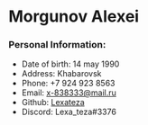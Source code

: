 # Morgunov Alexei

### Personal Information:
* Date of birth: 14 may 1990
* Address: Khabarovsk
* Phone: +7 924 923 8563
* Email: x-838333@mail.ru
* Github: [Lexateza](https://github.com/Lexateza)
* Discord: Lexa_teza#3376
